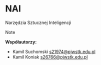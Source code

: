 # NAI
Narzędzia Sztucznej Inteligencji

> [!NOTE]
> **Współautorzy:**
> - Kamil Suchomski [s21974@pjwstk.edu.pl](s21974@pjwstk.edu.pl)
> - Kamil Koniak [s26766@pjwstk.edu.pl](s26766@pjwstk.edu.pl)
